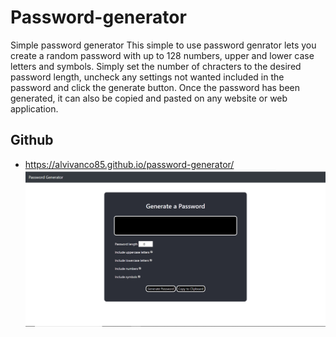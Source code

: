 # Password-generator
Simple password generator
This simple to use password genrator lets you create a random password with up to 128 numbers, upper and lower case letters and symbols. Simply set the number of chracters to the desired password length, uncheck any settings not wanted included in the password and click the generate button. Once the password has been generated, it can also be copied and pasted on any website or web application. 

## Github
* https://alvivanco85.github.io/password-generator/
![Password Generator Image](passwordgenerator.jpg)
